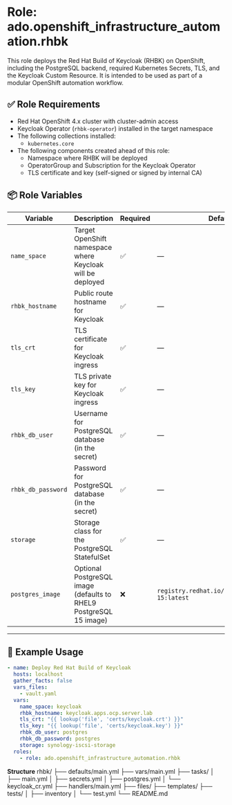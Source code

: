 # Role: ado.openshift_infrastructure_automation.rhbk

This role deploys the Red Hat Build of Keycloak (RHBK) on OpenShift, including the PostgreSQL backend, required Kubernetes Secrets, TLS, and the Keycloak Custom Resource. It is intended to be used as part of a modular OpenShift automation workflow.

## ✅ Role Requirements

- Red Hat OpenShift 4.x cluster with cluster-admin access
- Keycloak Operator (`rhbk-operator`) installed in the target namespace
- The following collections installed:
  - `kubernetes.core`
- The following components created ahead of this role:
  - Namespace where RHBK will be deployed
  - OperatorGroup and Subscription for the Keycloak Operator
  - TLS certificate and key (self-signed or signed by internal CA)

## 📦 Role Variables

| Variable             | Description                                                        | Required | Default |
|----------------------|--------------------------------------------------------------------|----------|---------|
| `name_space`         | Target OpenShift namespace where Keycloak will be deployed         | ✅       | —       |
| `rhbk_hostname`      | Public route hostname for Keycloak                                 | ✅       | —       |
| `tls_crt`            | TLS certificate for Keycloak ingress                               | ✅       | —       |
| `tls_key`            | TLS private key for Keycloak ingress                               | ✅       | —       |
| `rhbk_db_user`       | Username for PostgreSQL database (in the secret)                   | ✅       | —       |
| `rhbk_db_password`   | Password for PostgreSQL database (in the secret)                   | ✅       | —       |
| `storage`            | Storage class for the PostgreSQL StatefulSet                       | ✅       | —       |
| `postgres_image`     | Optional PostgreSQL image (defaults to RHEL9 PostgreSQL 15 image)  | ❌       | `registry.redhat.io/rhel9/postgresql-15:latest` |

---

## 📘 Example Usage

```yaml
- name: Deploy Red Hat Build of Keycloak
  hosts: localhost
  gather_facts: false
  vars_files:
    - vault.yaml
  vars:
    name_space: keycloak
    rhbk_hostname: keycloak.apps.ocp.server.lab
    tls_crt: "{{ lookup('file', 'certs/keycloak.crt') }}"
    tls_key: "{{ lookup('file', 'certs/keycloak.key') }}"
    rhbk_db_user: postgres
    rhbk_db_password: postgres
    storage: synology-iscsi-storage
  roles:
    - role: ado.openshift_infrastructure_automation.rhbk

```

**Structure**
rhbk/
├── defaults/main.yml
├── vars/main.yml
├── tasks/
│   ├── main.yml
│   ├── secrets.yml
│   ├── postgres.yml
│   └── keycloak_cr.yml
├── handlers/main.yml
├── files/
├── templates/
├── tests/
│   ├── inventory
│   └── test.yml
└── README.md